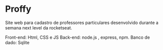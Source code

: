 # Proffy

Site web para cadastro de professores particulares desenvolvido durante a semana next level da rocketseat.

Front-end: Html, CSS e JS
Back-end: node.js , express, npm.
Banco de dado: Sqlite



